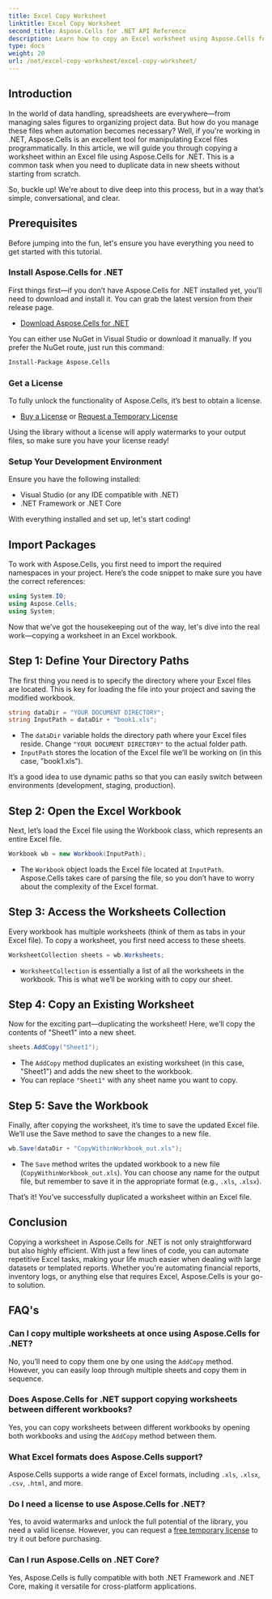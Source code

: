 ```yaml
---
title: Excel Copy Worksheet
linktitle: Excel Copy Worksheet
second_title: Aspose.Cells for .NET API Reference
description: Learn how to copy an Excel worksheet using Aspose.Cells for .NET with this easy-to-follow step-by-step guide. Ideal for .NET developers looking to automate Excel tasks.
type: docs
weight: 20
url: /net/excel-copy-worksheet/excel-copy-worksheet/
---
```

## Introduction

In the world of data handling, spreadsheets are everywhere—from managing sales figures to organizing project data. But how do you manage these files when automation becomes necessary? Well, if you're working in .NET, Aspose.Cells is an excellent tool for manipulating Excel files programmatically. In this article, we will guide you through copying a worksheet within an Excel file using Aspose.Cells for .NET. This is a common task when you need to duplicate data in new sheets without starting from scratch.

So, buckle up! We're about to dive deep into this process, but in a way that’s simple, conversational, and clear.

## Prerequisites

Before jumping into the fun, let's ensure you have everything you need to get started with this tutorial.

### Install Aspose.Cells for .NET
First things first—if you don’t have Aspose.Cells for .NET installed yet, you’ll need to download and install it. You can grab the latest version from their release page.

- [Download Aspose.Cells for .NET](https://releases.aspose.com/cells/net/)

You can either use NuGet in Visual Studio or download it manually. If you prefer the NuGet route, just run this command:

```bash
Install-Package Aspose.Cells
```

### Get a License
To fully unlock the functionality of Aspose.Cells, it’s best to obtain a license.

- [Buy a License](https://purchase.aspose.com/buy) or [Request a Temporary License](https://purchase.aspose.com/temporary-license/)

Using the library without a license will apply watermarks to your output files, so make sure you have your license ready!

### Setup Your Development Environment
Ensure you have the following installed:
- Visual Studio (or any IDE compatible with .NET)
- .NET Framework or .NET Core

With everything installed and set up, let's start coding!

## Import Packages

To work with Aspose.Cells, you first need to import the required namespaces in your project. Here’s the code snippet to make sure you have the correct references:

```csharp
using System.IO;
using Aspose.Cells;
using System;
```

Now that we’ve got the housekeeping out of the way, let's dive into the real work—copying a worksheet in an Excel workbook.

## Step 1: Define Your Directory Paths
The first thing you need is to specify the directory where your Excel files are located. This is key for loading the file into your project and saving the modified workbook.

```csharp
string dataDir = "YOUR DOCUMENT DIRECTORY";
string InputPath = dataDir + "book1.xls";
```

- The `dataDir` variable holds the directory path where your Excel files reside. Change `"YOUR DOCUMENT DIRECTORY"` to the actual folder path.
- `InputPath` stores the location of the Excel file we’ll be working on (in this case, "book1.xls").

It’s a good idea to use dynamic paths so that you can easily switch between environments (development, staging, production).

## Step 2: Open the Excel Workbook
Next, let’s load the Excel file using the Workbook class, which represents an entire Excel file.

```csharp
Workbook wb = new Workbook(InputPath);
```

- The `Workbook` object loads the Excel file located at `InputPath`. Aspose.Cells takes care of parsing the file, so you don’t have to worry about the complexity of the Excel format.

## Step 3: Access the Worksheets Collection
Every workbook has multiple worksheets (think of them as tabs in your Excel file). To copy a worksheet, you first need access to these sheets.

```csharp
WorksheetCollection sheets = wb.Worksheets;
```

- `WorksheetCollection` is essentially a list of all the worksheets in the workbook. This is what we’ll be working with to copy our sheet.

## Step 4: Copy an Existing Worksheet
Now for the exciting part—duplicating the worksheet! Here, we’ll copy the contents of "Sheet1" into a new sheet.

```csharp
sheets.AddCopy("Sheet1");
```

- The `AddCopy` method duplicates an existing worksheet (in this case, "Sheet1") and adds the new sheet to the workbook.
- You can replace `"Sheet1"` with any sheet name you want to copy.

## Step 5: Save the Workbook
Finally, after copying the worksheet, it’s time to save the updated Excel file. We’ll use the Save method to save the changes to a new file.

```csharp
wb.Save(dataDir + "CopyWithinWorkbook_out.xls");
```

- The `Save` method writes the updated workbook to a new file (`CopyWithinWorkbook_out.xls`). You can choose any name for the output file, but remember to save it in the appropriate format (e.g., `.xls`, `.xlsx`).

That’s it! You’ve successfully duplicated a worksheet within an Excel file.

## Conclusion

Copying a worksheet in Aspose.Cells for .NET is not only straightforward but also highly efficient. With just a few lines of code, you can automate repetitive Excel tasks, making your life much easier when dealing with large datasets or templated reports. Whether you're automating financial reports, inventory logs, or anything else that requires Excel, Aspose.Cells is your go-to solution.

## FAQ's

### Can I copy multiple worksheets at once using Aspose.Cells for .NET?
No, you’ll need to copy them one by one using the `AddCopy` method. However, you can easily loop through multiple sheets and copy them in sequence.

### Does Aspose.Cells for .NET support copying worksheets between different workbooks?
Yes, you can copy worksheets between different workbooks by opening both workbooks and using the `AddCopy` method between them.

### What Excel formats does Aspose.Cells support?
Aspose.Cells supports a wide range of Excel formats, including `.xls`, `.xlsx`, `.csv`, `.html`, and more.

### Do I need a license to use Aspose.Cells for .NET?
Yes, to avoid watermarks and unlock the full potential of the library, you need a valid license. However, you can request a [free temporary license](https://purchase.aspose.com/temporary-license) to try it out before purchasing.

### Can I run Aspose.Cells on .NET Core?
Yes, Aspose.Cells is fully compatible with both .NET Framework and .NET Core, making it versatile for cross-platform applications.
